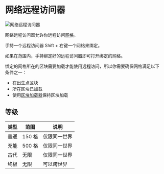 # 网络远程访问器

![网络远程访问器](https://gzassets.cn/minecraft/plugin/slimefun/wiki/addons/images/networks/network-remote.png ':size=25%')

网络远程访问器允许你远程访问[网格](./Network-Grid)。

手持一个远程访问器 Shift + 右键一个网格来绑定。

如果在范围内，手持绑定好的远程访问器即可打开绑定的网格。

绑定的网格所在的区块需要加载才能使用远程访问，所以你需要确保网格满足以下条件之一：

- 在出生点区块
- 所在区块已加载
- 使用[区块加载器](/foxy-machines/Chunk-Loader)保持区块加载

## 等级

| 类型 | 范围 | 说明 | 
| --- | --- | ---- |
| 普通 | 150 格 | 仅限同一世界 |
| 充能 | 500 格 | 仅限同一世界 |  
| 古代 | 无限 | 仅限同一世界 |
| 终极 | 无限 | 可以跨世界 |
